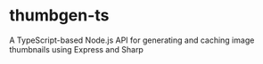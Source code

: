 # thumbgen-ts
A TypeScript-based Node.js API for generating and caching image thumbnails using Express and Sharp
